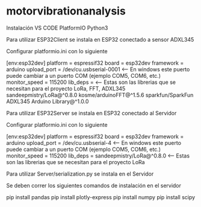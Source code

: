 # motorvibrationanalysis
Instalación
VS CODE
PlatformIO
Python3


Para utilizar ESP32Client se instala en ESP32 conectado a sensor ADXL345

Configurar platformio.ini con lo siguiente

[env:esp32dev]
platform = espressif32
board = esp32dev
framework = arduino
upload_port = /dev/cu.usbserial-0001 <-- En windows este puerto puede cambiar a un puerto COM (ejemplo COM5, COM6, etc.)
monitor_speed = 115200
lib_deps =  <-- Estas son las librerias que se necesitan para el proyecto LoRa, FFT, ADXL345
	sandeepmistry/LoRa@^0.8.0
	kosme/arduinoFFT@^1.5.6
	sparkfun/SparkFun ADXL345 Arduino Library@^1.0.0


Para utilizar ESP32Server se instala en ESP32 conectado al Servidor

Configurar platformio.ini con lo siguiente

[env:esp32dev]
platform = espressif32
board = esp32dev
framework = arduino
upload_port = /dev/cu.usbserial-4 <-- En windows este puerto puede cambiar a un puerto COM (ejemplo COM5, COM6, etc.)
monitor_speed = 115200
lib_deps = sandeepmistry/LoRa@^0.8.0 <-- Estas son las librerias que se necesitan para el proyecto LoRa



Para utilizar Server/serialization.py se instala en el Servidor

Se deben correr los siguientes comandos de instalación en el servidor

pip install pandas
pip install plotly-express
pip install numpy
pip install scipy

